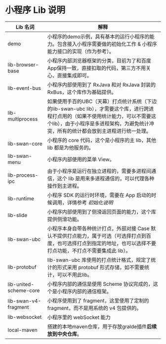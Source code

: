 # 小程序 Lib 说明

|Lib 名词|解释|
|--|--|
|demo|小程序的demo示例，具有基本的运行小程序的能力。包含接入小程序需要做的初始化工作 & 小程序能力接口的实现（作为参考）。|
|lib-browser-base |小程序内部浏览器框架的分类，目前为了和百度App保持一致，直接扣取的代码，第三方不用关心，直接集成即可。|
|lib-event-bus |小程序内部使用到了 RxJava 和对 RxJava 封装的 RxBus，这个库作为基础提供。|
|lib-multiprocess |如果使用手百的UBC（天幕）打点统计系统（下边的lib-swan-ubc lib），才需要这个库，进行跨进程打点用的（如果不使用统计能力，可以不需要这个lib），由于小程序是多进程架构，为避免统计冲突，所有的统计都会放到主进程进行统一处理。|
|lib-swan-core|小程序的 core 代码，这个是小程序的主 lib，其他 lib 都是为他服务的。|
|lib-swan-menu|小程序内部使用的菜单 View。|
|lib-process-ipc|由于小程序是运行在独立进程的，需要多进程间通信，这个 lib 是用来多进程通信的，可以代理各种操作到主进程。|
|lib-runtime |小程序 SDK 的运行时环境，需要在 App 启动的时候调用，详情参考 *初始化说明*|
|lib-slide |小程序内部使用到了侧滑返回页面的能力，这个库提供侧滑功能。|
|lib-swan-ubc |小程序本身自带各种统计打点，外部对接 Case 默认不提供打点能力，属于可选（可选择打点到百度，也可选择打点到指定的地址，也可以选择不要打点功能，不打点不需要集成此 lib）。|
|lib-protobuf|lib-swan-ubc 库使用的打点统计格式，规定了统计的形式采用 protobuf 形式存储，如不需要统计，可以不用此lib。|
|lib-united-scheme-core|小程序内部的通信是使用 Scheme 协议完成的，这个是小程序内部的通信框架。|
|lib-swan-v4-fragment|小程序使用到了 fragment，这里使用了定制的 fragment，而不是用系统的 v4 包提供的。|
|lib-websocket|小程序里的 webSocket 能力|
|local-maven|搭建的本地maven仓库，用于存放gralde插件**后续放到中央仓库**。|
